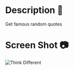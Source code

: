 # Description :book:
Get famous random quotes

# Screen Shot :camera:
![Think Different](https://res.cloudinary.com/dqxtoises/image/upload/v1641578128/demo-quotes-2_k5ss1k.png)
